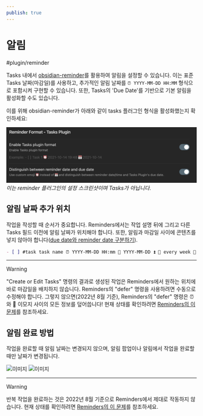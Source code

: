 ```yaml
---
publish: true
---
```


# 알림

<span class="related-pages">#plugin/reminder</span>

Tasks 내에서 [obsidian-reminder](https://github.com/uphy/obsidian-reminder)를 활용하여 알림을 설정할 수 있습니다. 이는 표준 Tasks 날짜(마감일)를 사용하고, 추가적인 알림 날짜를 `⏰ YYYY-MM-DD HH:MM` 형식으로 포함시켜 구현할 수 있습니다. 또한, Tasks의 'Due Date'를 기반으로 기본 알림을 활성화할 수도 있습니다.

이를 위해 obsidian-reminder가 아래와 같이 tasks 플러그인 형식을 활성화했는지 확인하세요:

![obsidian-reminder 설정](../images/reminder.png)
_이는 reminder 플러그인의 설정 스크린샷이며 Tasks가 아닙니다._

## 알림 날짜 추가 위치

작업을 작성할 때 순서가 중요합니다. Reminders에서는 작업 설명 뒤에 그리고 다른 Tasks 필드 이전에 알림 날짜가 위치해야 합니다. 또한, 알림과 마감일 사이에 콘텐츠를 넣지 않아야 합니다([due date와 reminder date 구분하기](https://uphy.github.io/obsidian-reminder/guide/interop-tasks.html#distinguish-due-date-and-reminder-date)).

```markdown
- [ ] #task task name ⏰ YYYY-MM-DD HH:mm 📅 YYYY-MM-DD ⏫ 🔁 every week 🛫 YYYY-MM-DD ⏳ YYYY-MM-DD
```

---

> [!warning]
> "Create or Edit Tasks" 명령의 결과로 생성된 작업은 Reminders에서 원하는 위치에 바로 마감일을 배치하지 않습니다. Reminders의 "defer" 명령을 사용하려면 수동으로 수정해야 합니다. 그렇지 않으면(2022년 8월 기준), Reminders의 "defer" 명령은 ⏰와 📅 이모지 사이의 모든 정보를 덮어씁니다! 현재 상태를 확인하려면 [Reminders의 이 문제](https://github.com/uphy/obsidian-reminder/issues/100)를 참조하세요.

## 알림 완료 방법

작업을 완료할 때 알림 날짜는 변경되지 않으며, 알림 팝업이나 알림에서 작업을 완료할 때만 날짜가 변경됩니다.

![이미지](https://user-images.githubusercontent.com/38974541/143463881-e4af4b91-426f-48e8-938e-4a1053b06677.png)
![이미지](https://user-images.githubusercontent.com/38974541/143464983-542675ae-a467-41c0-aaca-1075c42f8328.png)

---

> [!warning]
> 반복 작업을 완료하는 것은 2022년 8월 기준으로 Reminders에서 제대로 작동하지 않습니다. 현재 상태를 확인하려면 [Reminders의 이 문제](https://github.com/uphy/obsidian-reminder/issues/93)를 참조하세요.